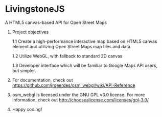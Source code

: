 LivingstoneJS
=========

A HTML5 canvas-based API for Open Street Maps


1. Project objectives

    1.1  Create a high-performance interactive map based on HTML5 canvas element and utilizing Open Street Maps map tiles and data.

    1.2  Utilize WebGL, with fallback to standard 2D canvas

    1.3  Developer interface which will be familiar to Google Maps API users, but simpler.


2. For documentation, check out https://github.com/jrgeerdes/osm_webgl/wiki/API-Reference
    
3. osm_webgl is licensed under the GNU GPL v3.0 license. For more information, check out http://choosealicense.com/licenses/gpl-3.0/

4. Happy coding!
